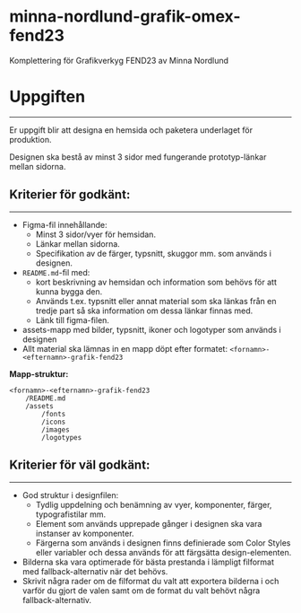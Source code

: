 # minna-nordlund-grafik-omex-fend23
Komplettering för Grafikverkyg FEND23
av Minna Nordlund

# Uppgiften

---

Er uppgift blir att designa en hemsida och paketera underlaget för produktion.

Designen ska bestå av minst 3 sidor med fungerande prototyp-länkar mellan sidorna.

## **Kriterier för godkänt:**

---

- Figma-fil innehållande:
    - Minst 3 sidor/vyer för hemsidan.
    - Länkar mellan sidorna.
    - Specifikation av de färger, typsnitt, skuggor mm. som används i designen.
- `README.md`-fil med:
    - kort beskrivning av hemsidan och information som behövs för att kunna bygga den.
    - Används t.ex. typsnitt eller annat material som ska länkas från en tredje part så ska information om dessa länkar finnas med.
    - Länk till figma-filen.
- assets-mapp med bilder, typsnitt, ikoner och logotyper som används i designen
- Allt material ska lämnas in en mapp döpt efter formatet: 
`<fornamn>-<efternamn>-grafik-fend23`

**Mapp-struktur:**

```
<fornamn>-<efternamn>-grafik-fend23
	/README.md
	/assets
		/fonts
		/icons
		/images
		/logotypes
```
## **Kriterier för väl godkänt:**

---

- God struktur i designfilen:
    - Tydlig uppdelning och benämning av vyer, komponenter, färger, typografistilar mm.
    - Element som används upprepade gånger i designen ska vara instanser av komponenter.
    - Färgerna som används i designen finns definierade som Color Styles eller variabler och dessa används för att färgsätta design-elementen.
- Bilderna ska vara optimerade för bästa prestanda i lämpligt filformat med fallback-alternativ när det behövs.
- Skrivit några rader om de filformat du valt att exportera bilderna i och varför du gjort de valen samt om de format du valt behövt några fallback-alternativ.
